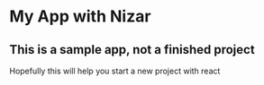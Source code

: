 # My App with Nizar

## This is a sample app, not a finished project

Hopefully this will help you start a new project with react
